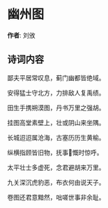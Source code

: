 # 幽州图

**作者**: 刘攽

## 诗词内容

鄙夫平居常叹息，蓟门幽都皆绝域。

安得猛士守北方，力排敌人复禹绩。

田生手携朔漠图，丹书万里之强胡。

挂图高堂素壁上，壮或阴山来坐隅。

长城迢迢属沧海，古塞历历生黄榆。

纵横指顾皆旧物，抚事慨时惊呼。

太平壮士多虚死，念君避胡来万里。

九关深沉虎豹恶，布衣何由说天子。

卷图还君意黯然，咄嗟世事非余耻。


